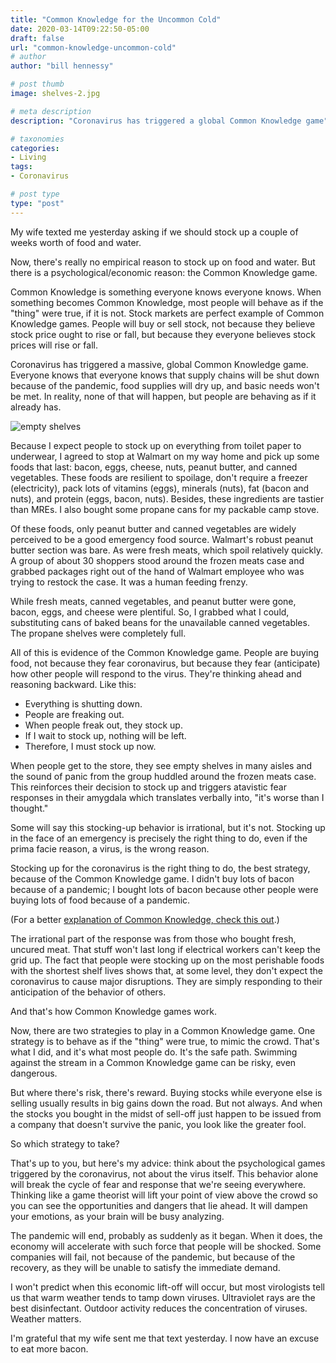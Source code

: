 ```yaml
---
title: "Common Knowledge for the Uncommon Cold"
date: 2020-03-14T09:22:50-05:00
draft: false
url: "common-knowledge-uncommon-cold"
# author
author: "bill hennessy"

# post thumb
image: shelves-2.jpg

# meta description
description: "Coronavirus has triggered a global Common Knowledge game"

# taxonomies
categories: 
- Living
tags:
- Coronavirus

# post type
type: "post"
---
```


My wife texted me yesterday asking if we should stock up a couple of weeks worth of food and water. 

Now, there's really no empirical reason to stock up on food and water. But there is a psychological/economic reason: the Common Knowledge game. 

Common Knowledge is something everyone knows everyone knows. When something becomes Common Knowledge, most people will behave as if the "thing" were true, if it is not. Stock markets are perfect example of Common Knowledge games. People will buy or sell stock, not because they believe stock price ought to rise or fall, but because they everyone believes stock prices will rise or fall. 

Coronavirus has triggered a massive, global Common Knowledge game. Everyone knows that everyone knows that supply chains will be shut down because of the pandemic, food supplies will dry up, and basic needs won't be met. In reality, none of that will happen, but people are behaving as if it already has. 

![empty shelves](/images/shelves-3.png)

Because I expect people to stock up on everything from toilet paper to underwear, I agreed to stop at Walmart on my way home and pick up some foods that last: bacon, eggs, cheese, nuts, peanut butter, and canned vegetables. These foods are resilient to spoilage, don't require a freezer (electricity), pack lots of vitamins (eggs), minerals (nuts), fat (bacon and nuts), and protein (eggs, bacon, nuts). Besides, these ingredients are tastier than MREs. I also bought some propane cans for my packable camp stove. 

Of these foods, only peanut butter and canned vegetables are widely perceived to be a good emergency food source. Walmart's robust peanut butter section was bare. As were fresh meats, which spoil relatively quickly. A group of about 30 shoppers stood around the frozen meats case and grabbed packages right out of the hand of Walmart employee who was trying to restock the case. It was a human feeding frenzy. 

While fresh meats, canned vegetables, and peanut butter were gone, bacon, eggs, and cheese were plentiful. So, I grabbed what I could, substituting cans of baked beans for the unavailable canned vegetables. The propane shelves were completely full. 

All of this is evidence of the Common Knowledge game. People are buying food, not because they fear coronavirus, but because they fear (anticipate) how other people will respond to the virus. They're thinking ahead and reasoning backward. Like this:

* Everything is shutting down.
* People are freaking out.
* When people freak out, they stock up. 
* If I wait to stock up, nothing will be left.
* Therefore, I must stock up now.

When people get to the store, they see empty shelves in many aisles and the sound of panic from the group huddled around the frozen meats case. This reinforces their decision to stock up and triggers atavistic fear responses in their amygdala which translates verbally into, "it's worse than I thought." 

Some will say this stocking-up behavior is irrational, but it's not. Stocking up in the face of an emergency is precisely the right thing to do, even if the prima facie reason, a virus, is the wrong reason. 

Stocking up for the coronavirus is the right thing to do, the best strategy, because of the Common Knowledge game. I didn't buy lots of bacon because of a pandemic; I bought lots of bacon because other people were buying lots of food because of a pandemic. 

(For a better [explanation of Common Knowledge, check this out](https://www.epsilontheory.com/when-does-the-story-break/).)

The irrational part of the response was from those who bought fresh, uncured meat. That stuff won't last long if electrical workers can't keep the grid up. The fact that people were stocking up on the most perishable foods with the shortest shelf lives shows that, at some level, they don't expect the coronavirus to cause major disruptions. They are simply responding to their anticipation of the behavior of others. 

And that's how Common Knowledge games work. 

Now, there are two strategies to play in a Common Knowledge game. One strategy is to behave as if the "thing" were true, to mimic the crowd. That's what I did, and it's what most people do. It's the safe path. Swimming against the stream in a Common Knowledge game can be risky, even dangerous. 

But where there's risk, there's reward. Buying stocks while everyone else is selling usually results in big gains down the road. But not always. And when the stocks you bought in the midst of sell-off just happen to be issued from a company that doesn't survive the panic, you look like the greater fool. 

So which strategy to take? 

That's up to you, but here's my advice: think about the psychological games triggered by the coronavirus, not about the virus itself. This behavior alone will break the cycle of fear and response that we're seeing everywhere. Thinking like a game theorist will lift your point of view above the crowd so you can see the opportunities and dangers that lie ahead. It will dampen your emotions, as your brain will be busy analyzing. 

The pandemic will end, probably as suddenly as it began. When it does, the economy will accelerate with such force that people will be shocked. Some companies will fail, not because of the pandemic, but because of the recovery, as they will be unable to satisfy the immediate demand. 

I won't predict when this economic lift-off will occur, but most virologists tell us that warm weather tends to tamp down viruses. Ultraviolet rays are the best disinfectant. Outdoor activity reduces the concentration of viruses. Weather matters.

I'm grateful that my wife sent me that text yesterday. I now have an excuse to eat more bacon. 
